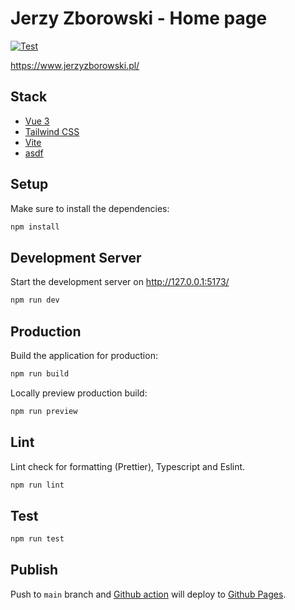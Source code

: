 # Jerzy Zborowski - Home page

[![Test](https://github.com/dzbo/jzborowski/actions/workflows/test.yaml/badge.svg?branch=main)](https://github.com/dzbo/jzborowski/actions/workflows/test.yaml)

https://www.jerzyzborowski.pl/

## Stack

- [Vue 3](https://vuejs.org/)
- [Tailwind CSS](https://tailwindcss.com/)
- [Vite](https://vitejs.dev/)
- [asdf](https://asdf-vm.com/)

## Setup

Make sure to install the dependencies:

```bash
npm install
```

## Development Server

Start the development server on http://127.0.0.1:5173/

```bash
npm run dev
```

## Production

Build the application for production:

```bash
npm run build
```

Locally preview production build:

```bash
npm run preview
```

## Lint

Lint check for formatting (Prettier), Typescript and Eslint.

```bash
npm run lint
```

## Test

```bash
npm run test
```

## Publish

Push to `main` branch and [Github action](https://github.com/dzbo/jzborowski/actions/workflows/pages.yml) will deploy to [Github Pages](https://pages.github.com).
